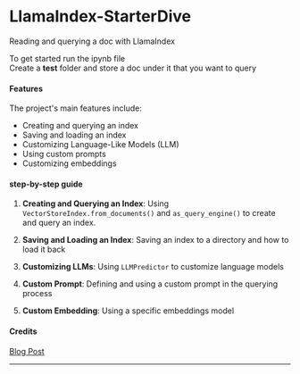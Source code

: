 # LlamaIndex-StarterDive
Reading and querying a doc with LlamaIndex

To get started run the ipynb file
<br> Create a **test** folder and store a doc under it that you want to query

#### Features
The project's main features include:

- Creating and querying an index
- Saving and loading an index
- Customizing Language-Like Models (LLM)
- Using custom prompts
- Customizing embeddings

#### step-by-step guide

1. **Creating and Querying an Index**: Using `VectorStoreIndex.from_documents()` and `as_query_engine()` to create and query an index.

2. **Saving and Loading an Index**: Saving an index to a directory and how to load it back

3. **Customizing LLMs**: Using `LLMPredictor` to customize language models

4. **Custom Prompt**: Defining and using a custom prompt in the querying process

5. **Custom Embedding**: Using a specific embeddings model

#### Credits
[Blog Post](https://blog.futuresmart.ai/mastering-llamaindex-create-save-load-indexes-customize-llms-prompts-embeddings)  

---

